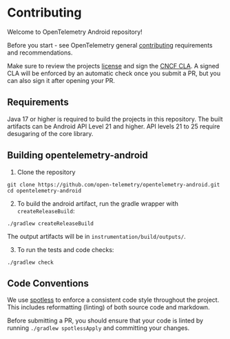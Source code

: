 # Contributing

Welcome to OpenTelemetry Android repository!

Before you start - see OpenTelemetry general
[contributing](https://github.com/open-telemetry/community/blob/main/CONTRIBUTING.md)
requirements and recommendations.

Make sure to review the projects [license](LICENSE) and sign the
[CNCF CLA](https://identity.linuxfoundation.org/projects/cncf). A signed CLA will be enforced by an
automatic check once you submit a PR, but you can also sign it after opening your PR.

## Requirements

Java 17 or higher is required to build the projects in this repository.
The built artifacts can be Android API Level 21 and higher.
API levels 21 to 25 require desugaring of the core library.

## Building opentelemetry-android

1. Clone the repository
```
git clone https://github.com/open-telemetry/opentelemetry-android.git
cd opentelemetry-android
```

2. To build the android artifact, run the gradle wrapper with `createReleaseBuild`:
```
./gradlew createReleaseBuild
```

The output artifacts will be in `instrumentation/build/outputs/`.

3. To run the tests and code checks:
```
./gradlew check
```

## Code Conventions

We use [spotless](https://github.com/diffplug/spotless) to enforce a consistent code style
throughout the project. This includes reformatting (linting) of both source code and markdown.

Before submitting a PR, you should ensure that your code is linted by
running `./gradlew spotlessApply` and committing your changes.
